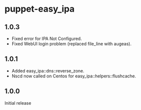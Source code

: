 
# puppet-easy_ipa

## 1.0.3
- Fixed error for IPA Not Configured.
- Fixed WebUI login problem (replaced file_line with augeas).

## 1.0.1
- Added easy_ipa::dns::reverse_zone.
- Nscd now called on Centos for easy_ipa::helpers::flushcache.

## 1.0.0
Initial release
